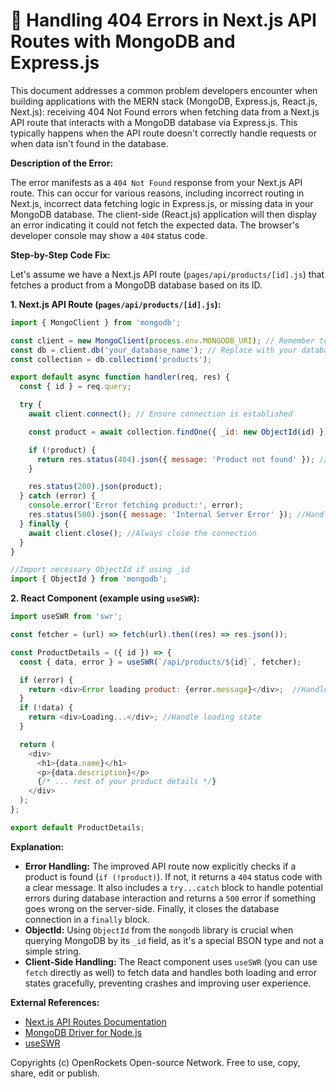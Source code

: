 # 🐞 Handling 404 Errors in Next.js API Routes with MongoDB and Express.js


This document addresses a common problem developers encounter when building applications with the MERN stack (MongoDB, Express.js, React.js, Next.js): receiving 404 Not Found errors when fetching data from a Next.js API route that interacts with a MongoDB database via Express.js. This typically happens when the API route doesn't correctly handle requests or when data isn't found in the database.


**Description of the Error:**

The error manifests as a `404 Not Found` response from your Next.js API route.  This can occur for various reasons, including incorrect routing in Next.js, incorrect data fetching logic in Express.js, or missing data in your MongoDB database.  The client-side (React.js) application will then display an error indicating it could not fetch the expected data.  The browser's developer console may show a `404` status code.


**Step-by-Step Code Fix:**

Let's assume we have a Next.js API route (`pages/api/products/[id].js`) that fetches a product from a MongoDB database based on its ID.

**1.  Next.js API Route (`pages/api/products/[id].js`):**

```javascript
import { MongoClient } from 'mongodb';

const client = new MongoClient(process.env.MONGODB_URI); // Remember to set your MONGODB_URI as environment variable
const db = client.db('your_database_name'); // Replace with your database name
const collection = db.collection('products');

export default async function handler(req, res) {
  const { id } = req.query;

  try {
    await client.connect(); // Ensure connection is established

    const product = await collection.findOne({ _id: new ObjectId(id) }); // Use ObjectId for proper querying

    if (!product) {
      return res.status(404).json({ message: 'Product not found' }); //Handle the case where product is not found
    }

    res.status(200).json(product);
  } catch (error) {
    console.error('Error fetching product:', error);
    res.status(500).json({ message: 'Internal Server Error' }); //Handle server errors
  } finally {
    await client.close(); //Always close the connection
  }
}

//Import necessary ObjectId if using _id
import { ObjectId } from 'mongodb';
```


**2. React Component (example using `useSWR`):**

```javascript
import useSWR from 'swr';

const fetcher = (url) => fetch(url).then((res) => res.json());

const ProductDetails = ({ id }) => {
  const { data, error } = useSWR(`/api/products/${id}`, fetcher);

  if (error) {
    return <div>Error loading product: {error.message}</div>;  //Handle errors gracefully
  }
  if (!data) {
    return <div>Loading...</div>; //Handle loading state
  }

  return (
    <div>
      <h1>{data.name}</h1>
      <p>{data.description}</p>
      {/* ... rest of your product details */}
    </div>
  );
};

export default ProductDetails;
```


**Explanation:**

* **Error Handling:** The improved API route now explicitly checks if a product is found (`if (!product)`).  If not, it returns a `404` status code with a clear message.  It also includes a `try...catch` block to handle potential errors during database interaction and returns a `500` error if something goes wrong on the server-side.  Finally, it closes the database connection in a `finally` block.
* **ObjectId:**  Using `ObjectId` from the `mongodb` library is crucial when querying MongoDB by its `_id` field, as it's a special BSON type and not a simple string.
* **Client-Side Handling:** The React component uses `useSWR` (you can use `fetch` directly as well) to fetch data and handles both loading and error states gracefully, preventing crashes and improving user experience.


**External References:**

* [Next.js API Routes Documentation](https://nextjs.org/docs/api-routes/introduction)
* [MongoDB Driver for Node.js](https://www.mongodb.com/docs/drivers/node/)
* [useSWR](https://swr.vercel.app/)


Copyrights (c) OpenRockets Open-source Network. Free to use, copy, share, edit or publish.

